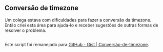 ## Conversão de timezone

Um colega estava com dificuldades para fazer a conversão da timezone.
Então criei esta área para ajuda-lo e receber sugestões de outras formas de resolver o problema. 

##

Este script foi remanejado para [GitHub - Gist | Conversão-de-timezone](https://gist.github.com/QueirozT/094f547ed3b841f9a55fc2497324970c).

